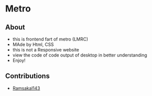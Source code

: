 # Metro

## About

- this is frontend fart of metro (LMRC)
- MAde by Html, CSS
- this is not a Responsive website
- view the code of code output of desktop in better understanding
- Enjoy!

## Contributions

- [Ramsakal143](https://github.com/Ramsakal143)
